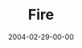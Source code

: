 ---
layout: message
category: message
series: "Symbols"
title: "Fire"
date: 2004-02-29-00-00
message_id: 182
sc-permalink-url: "http://soundcloud.com/crdschurch/fire"
audio: "http://s3.amazonaws.com/crossroads-media/messages/audio/Symbols_03_02-29-04_Fire.mp3"
audio-duration: "32:05"
tag: 
 - forgiveness
 - clean
 - fire
 - purity
 - passion
 - burn
 - tome
explicit: false
---